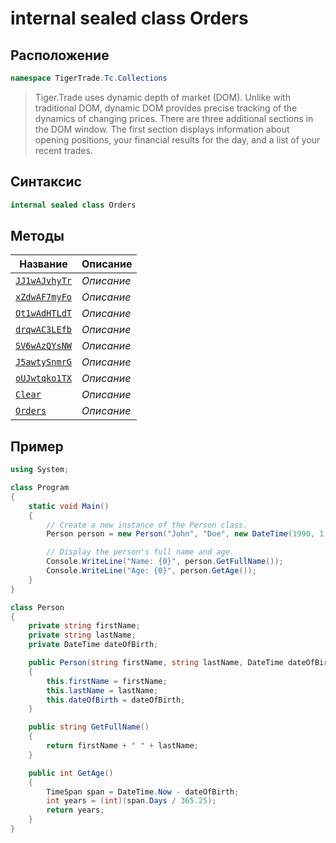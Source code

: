 
# internal sealed class Orders
## Расположение
```csharp
namespace TigerTrade.Tc.Collections
```



> Tiger.Trade uses dynamic depth of market (DOM). Unlike with traditional DOM, dynamic DOM provides precise tracking of the dynamics of changing prices. There are three additional sections in the DOM window. The first section displays information about opening positions, your financial results for the day, and a list of your recent trades.

## Синтаксис
```csharp
internal sealed class Orders
```


## Методы
| Название | Описание |
| --- | --- |
| [`JJ1wAJvhyTr`](./Orders.cs/metody/JJ1wAJvhyTr.md) | *Описание* |
| [`xZdwAF7myFo`](./Orders.cs/metody/xZdwAF7myFo.md) | *Описание* |
| [`Ot1wAdHTLdT`](./Orders.cs/metody/Ot1wAdHTLdT.md) | *Описание* |
| [`drqwAC3LEfb`](./Orders.cs/metody/drqwAC3LEfb.md) | *Описание* |
| [`SV6wAzQYsNW`](./Orders.cs/metody/SV6wAzQYsNW.md) | *Описание* |
| [`J5awtySnmrG`](./Orders.cs/metody/J5awtySnmrG.md) | *Описание* |
| [`oUJwtqko1TX`](./Orders.cs/metody/oUJwtqko1TX.md) | *Описание* |
| [`Clear`](./Orders.cs/metody/Clear.md) | *Описание* |
| [`Orders`](./Orders.cs/metody/Orders.md) | *Описание* |


## Пример
```csharp
using System;

class Program
{
    static void Main()
    {
        // Create a new instance of the Person class.
        Person person = new Person("John", "Doe", new DateTime(1990, 1, 1));

        // Display the person's full name and age.
        Console.WriteLine("Name: {0}", person.GetFullName());
        Console.WriteLine("Age: {0}", person.GetAge());
    }
}

class Person
{
    private string firstName;
    private string lastName;
    private DateTime dateOfBirth;

    public Person(string firstName, string lastName, DateTime dateOfBirth)
    {
        this.firstName = firstName;
        this.lastName = lastName;
        this.dateOfBirth = dateOfBirth;
    }

    public string GetFullName()
    {
        return firstName + " " + lastName;
    }

    public int GetAge()
    {
        TimeSpan span = DateTime.Now - dateOfBirth;
        int years = (int)(span.Days / 365.25);
        return years;
    }
}
```

